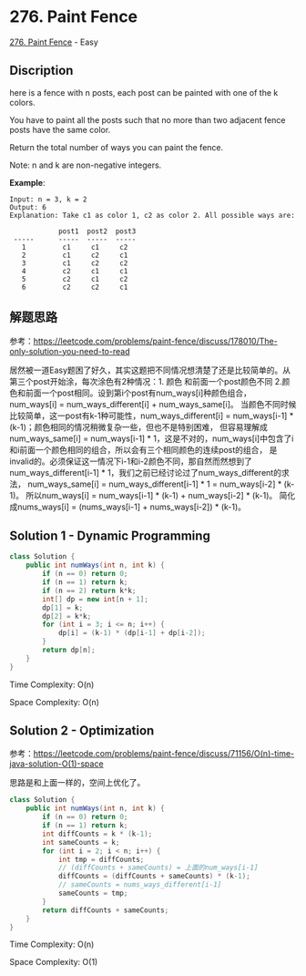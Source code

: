 # 276. Paint Fence

[276. Paint Fence](https://leetcode.com/problems/paint-fence/) - Easy

## Discription
here is a fence with n posts, each post can be painted with one of the k colors.

You have to paint all the posts such that no more than two adjacent fence posts have the same color.

Return the total number of ways you can paint the fence.

Note:
n and k are non-negative integers.

**Example**:

    Input: n = 3, k = 2
    Output: 6
    Explanation: Take c1 as color 1, c2 as color 2. All possible ways are:

                post1  post2  post3      
     -----      -----  -----  -----       
       1         c1     c1     c2 
       2         c1     c2     c1 
       3         c1     c2     c2 
       4         c2     c1     c1  
       5         c2     c1     c2
       6         c2     c2     c1

## 解题思路
参考：https://leetcode.com/problems/paint-fence/discuss/178010/The-only-solution-you-need-to-read

居然被一道Easy题困了好久，其实这题把不同情况想清楚了还是比较简单的。从第三个post开始涂，每次涂色有2种情况：1. 颜色
和前面一个post颜色不同 2.颜色和前面一个post相同。设到第i个post有num_ways[i]种颜色组合，num_ways[i] = num_ways_different[i] + num_ways_same[i]。
当颜色不同时候比较简单，这一post有k-1种可能性，num_ways_different[i] = num_ways[i-1] * (k-1)；颜色相同的情况稍微复杂一些，但也不是特别困难，
但容易理解成num_ways_same[i] = num_ways[i-1] * 1，这是不对的，num_ways[i]中包含了i和i前面一个颜色相同的组合，所以会有三个相同颜色的连续post的组合，
是invalid的。必须保证这一情况下i-1和i-2颜色不同，那自然而然想到了num_ways_different[i-1] * 1，我们之前已经讨论过了num_ways_different的求法，
num_ways_same[i] = num_ways_different[i-1] * 1 = num_ways[i-2] * (k-1)。 所以num_ways[i] = num_ways[i-1] * (k-1) + num_ways[i-2] * (k-1)。
简化成nums_ways[i] = (nums_ways[i-1] + nums_ways[i-2]) * (k-1)。
    
## Solution 1 - Dynamic Programming

```java
class Solution {
    public int numWays(int n, int k) {
        if (n == 0) return 0;
        if (n == 1) return k;
        if (n == 2) return k*k;
        int[] dp = new int[n + 1];
        dp[1] = k;
        dp[2] = k*k;
        for (int i = 3; i <= n; i++) {
            dp[i] = (k-1) * (dp[i-1] + dp[i-2]);
        }
        return dp[n];
    }
}
```
Time Complexity: O(n)

Space Complexity: O(n)

## Solution 2 - Optimization
参考：https://leetcode.com/problems/paint-fence/discuss/71156/O(n)-time-java-solution-O(1)-space

思路是和上面一样的，空间上优化了。

```java
class Solution {
    public int numWays(int n, int k) {
        if (n == 0) return 0;
        if (n == 1) return k;
        int diffCounts = k * (k-1);
        int sameCounts = k;
        for (int i = 2; i < n; i++) {
            int tmp = diffCounts;
            // (diffCounts + sameCounts) = 上面的num_ways[i-1]
            diffCounts = (diffCounts + sameCounts) * (k-1);
            // sameCounts = nums_ways_different[i-1]
            sameCounts = tmp;
        }
        return diffCounts + sameCounts;
    }
}
```
Time Complexity: O(n)

Space Complexity: O(1)
